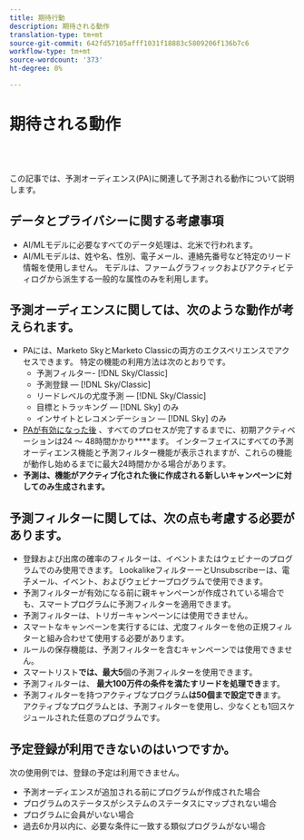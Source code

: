 ```yaml
---
title: 期待行動
description: 期待される動作
translation-type: tm+mt
source-git-commit: 642fd57105afff1031f18883c5809206f136b7c6
workflow-type: tm+mt
source-wordcount: '373'
ht-degree: 0%

---
```



# 期待される動作

<br> 

この記事では、予測オーディエンス(PA)に関連して予測される動作について説明します。

## データとプライバシーに関する考慮事項

* AI/MLモデルに必要なすべてのデータ処理は、北米で行われます。
* AI/MLモデルは、姓や名、性別、電子メール、連絡先番号など特定のリード情報を使用しません。 モデルは、ファームグラフィックおよびアクティビティログから派生する一般的な属性のみを利用します。

## 予測オーディエンスに関しては、次のような動作が考えられます。

* PAには、Marketo SkyとMarketo Classicの両方のエクスペリエンスでアクセスできます。 特定の機能の利用方法は次のとおりです。
   * 予測フィルター- [!DNL Sky/Classic]
   * 予測登録 — [!DNL Sky/Classic]
   * リードレベルの尤度予測 — [!DNL Sky/Classic]
   * 目標とトラッキング — [!DNL Sky] のみ
   * インサイトとレコメンデーション — [!DNL Sky] のみ
* [PAが有効になった後](/help/sky/getting-started-with-predictive-audiences.md) 、すべてのプロセスが完了するまでに、初期アクティベーションは24 ～ 48時間かかり&#x200B;****&#x200B;ます。 インターフェイスにすべての予測オーディエンス機能と予測フィルター機能が表示されますが、これらの機能が動作し始めるまでに最大24時間かかる場合があります。
* **予測は、機能がアクティブ化された後に作成される新しいキャンペーンに対してのみ生成されます。**

## 予測フィルターに関しては、次の点も考慮する必要があります。

* 登録および出席の確率のフィルターは、イベントまたはウェビナーのプログラムでのみ使用できます。 LookalikeフィルターーとUnsubscribeーは、電子メール、イベント、およびウェビナープログラムで使用できます。
* 予測フィルターが有効になる前に親キャンペーンが作成されている場合でも、スマートプログラムに予測フィルターを適用できます。
* 予測フィルターは、トリガーキャンペーンには使用できません。
* スマートなキャンペーンを実行するには、尤度フィルターを他の正規フィルターと組み合わせて使用する必要があります。
* ルールの保存機能は、予測フィルターを含むキャンペーンでは使用できません。
* スマートリスト&#x200B;**では、最大5**&#x200B;個の予測フィルターを使用できます。
* 予測フィルターは、 **最大100万件の条件を満たすリードを処理でき**&#x200B;ます。
* 予測フィルターを持つアクティブなプログラム&#x200B;**は50個まで設定でき**&#x200B;ます。 アクティブなプログラムとは、予測フィルターを使用し、少なくとも1回スケジュールされた任意のプログラムです。

## 予定登録が利用できないのはいつですか。

次の使用例では、登録の予定は利用できません。

* 予測オーディエンスが追加される前にプログラムが作成された場合
* プログラムのステータスがシステムのステータスにマップされない場合
* プログラムに会員がいない場合
* 過去6か月以内に、必要な条件に一致する類似プログラムがない場合
